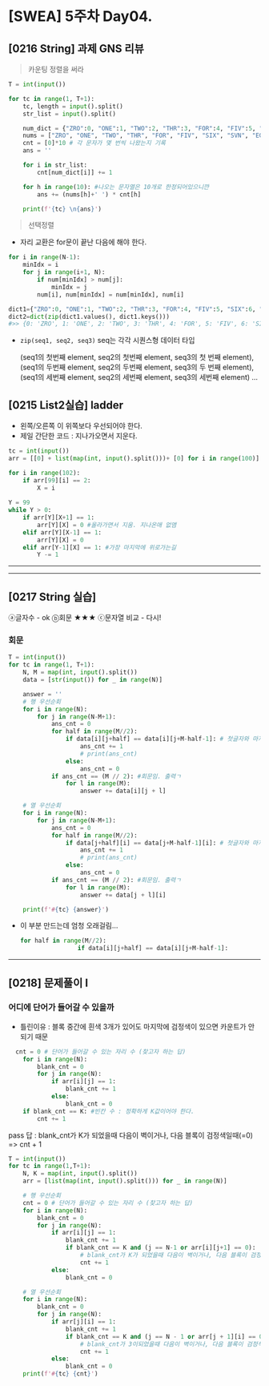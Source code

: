 # [SWEA] 5주차 Day04.



## [0216 String] 과제 GNS 리뷰

> 카운팅 정렬을 써라

```python
T = int(input())

for tc in range(1, T+1):
    tc, length = input().split()
    str_list = input().split()

    num_dict = {"ZRO":0, "ONE":1, "TWO":2, "THR":3, "FOR":4, "FIV":5, "SIX":6, "SVN":7, "EGT":8, "NIN":9}
    nums = ["ZRO", "ONE", "TWO", "THR", "FOR", "FIV", "SIX", "SVN", "EGT", "NIN"]
    cnt = [0]*10 # 각 문자가 몇 번씩 나왔는지 기록
    ans = ''

    for i in str_list:
        cnt[num_dict[i]] += 1

    for h in range(10): #나오는 문자열은 10개로 한정되어있으니깐
        ans += (nums[h]+' ') * cnt[h]

    print(f'{tc} \n{ans}')
```



> 선택정렬

- 자리 교환은 for문이 끝난 다음에 해야 한다.

```python
for i in range(N-1):
    minIdx = i
    for j in range(i+1, N):
        if num[minIdx] > num[j]:
            minIdx = j
        num[i], num[minIdx] = num[minIdx], num[i]
```

```python
dict1={"ZRO":0, "ONE":1, "TWO":2, "THR":3, "FOR":4, "FIV":5, "SIX":6, "SVN":7, "EGT":8, "NIN":9}
dict2=dict(zip(dict1.values(), dict1.keys()))
#>> {0: 'ZRO', 1: 'ONE', 2: 'TWO', 3: 'THR', 4: 'FOR', 5: 'FIV', 6: 'SIX', 7: 'SVN', 8: 'EGT', 9: 'NIN'}
```

- `zip(seq1, seq2, seq3)` seq는 각각 시퀀스형 데이터 타입

  (seq1의 첫번째 element, seq2의 첫번째 element, seq3의 첫 번째 element), (seq1의 두번째 element, seq2의 두번째 element, seq3의 두 번째 element), (seq1의 세번째 element, seq2의 세번째 element, seq3의 세번째 element) ...



## [0215 List2실습] ladder

- 왼쪽/오른쪽 이 위쪽보다 우선되어야 한다.
- 제일 간단한 코드 : 지나가오면서 지운다.

```python
tc = int(input())
arr = [[0] + list(map(int, input().split()))+ [0] for i in range(100)]

for i in range(102):
    if arr[99][i] == 2:
        X = i
        
Y = 99
while Y > 0:
    if arr[Y][X+1] == 1:
        arr[Y][X] = 0 #올라가면서 지움. 지나온애 없앰
    elif arr[Y][X-1] == 1:
        arr[Y][X] = 0
    elif arr[Y-1][X] == 1: #가장 마지막에 위로가는길
        Y -= 1
```





---

---



## [0217 String 실습]

ⓐ글자수 - ok ⓑ회문 ★★★ ⓒ문자열 비교 - 다시!

### 회문 

```python
T = int(input())
for tc in range(1, T+1):
    N, M = map(int, input().split())
    data = [str(input()) for _ in range(N)]

    answer = ''
    # 행 우선순회
    for i in range(N):
        for j in range(N-M+1):
            ans_cnt = 0
            for half in range(M//2):
                if data[i][j+half] == data[i][j+M-half-1]: # 첫글자와 마지막 글자가 같으면, 앞에서 두번째 글자와 뒤에서 두번째 글자가 같은지,, 안으로 들어오면서 비교
                    ans_cnt += 1
                    # print(ans_cnt)
                else:
                    ans_cnt = 0
            if ans_cnt == (M // 2): #회문임. 출력ㄱ
                for l in range(M):
                    answer += data[i][j + l]

    # 열 우선순회
    for i in range(N):
        for j in range(N-M+1):
            ans_cnt = 0
            for half in range(M//2):
                if data[j+half][i] == data[j+M-half-1][i]: # 첫글자와 마지막 글자가 같으면, 앞에서 두번째 글자와 뒤에서 두번째 글자가 같은지,, 안으로 들어오면서 비교
                    ans_cnt += 1
                    # print(ans_cnt)
                else:
                    ans_cnt = 0
            if ans_cnt == (M // 2): #회문임. 출력ㄱ
                for l in range(M):
                    answer += data[j + l][i]

    print(f'#{tc} {answer}')
```

- 이 부분 만드는데 엄청 오래걸림...

  ```python
  for half in range(M//2):
                  if data[i][j+half] == data[i][j+M-half-1]:
  ```

  

---



## [0218] 문제풀이 Ⅰ



### 어디에 단어가 들어갈 수 있을까

- 틀린이유 :  블록 중간에 흰색 3개가 있어도 마지막에 검정색이 있으면 카운트가 안되기 때문

```python
  cnt = 0 # 단어가 들어갈 수 있는 자리 수 (찾고자 하는 답)
    for i in range(N):
        blank_cnt = 0
        for j in range(N):
            if arr[i][j] == 1:
                blank_cnt += 1
            else:
                blank_cnt = 0
    if blank_cnt == K: #빈칸 수 : 정확하게 K값이어야 한다.
        cnt += 1
```



pass 답 : blank_cnt가 K가 되었을때 다음이 벽이거나, 다음 블록이 검정색일때(=0) => cnt + 1

```python
T = int(input())
for tc in range(1,T+1):
    N, K = map(int, input().split())
    arr = [list(map(int, input().split())) for _ in range(N)]

    # 행 우선순회
    cnt = 0 # 단어가 들어갈 수 있는 자리 수 (찾고자 하는 답)
    for i in range(N):
        blank_cnt = 0
        for j in range(N):
            if arr[i][j] == 1:
                blank_cnt += 1
                if blank_cnt == K and (j == N-1 or arr[i][j+1] == 0): 
                    # blank_cnt가 K가 되었을때 다음이 벽이거나, 다음 블록이 검정색일때(=0) => cnt + 1
                    cnt += 1
            else:
                blank_cnt = 0

    # 열 우선순회
    for i in range(N):
        blank_cnt = 0
        for j in range(N):
            if arr[j][i] == 1:
                blank_cnt += 1
                if blank_cnt == K and (j == N - 1 or arr[j + 1][i] == 0):  
                    # blank_cnt가 3이되었을때 다음이 벽이거나, 다음 블록이 검정색일때(=0) => cnt + 1
                    cnt += 1
            else:
                blank_cnt = 0
    print(f'#{tc} {cnt}')
```

